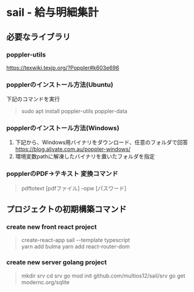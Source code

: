# sail - 給与明細集計  

## 必要なライブラリ
### poppler-utils
  https://texwiki.texjp.org/?Poppler#k603e696

### popplerのインストール方法(Ubuntu)
下記のコマンドを実行
> sudo apt install poppler-utils poppler-data

### popplerのインストール方法(Windows)
1. 下記から、Windows用バイナリをダウンロード、任意のフォルダで回答
https://blog.alivate.com.au/poppler-windows/
2. 環境変数pathに解凍したバイナリを置いたフォルダを指定

### popplerのPDF→テキスト 変換コマンド
> pdftotext [pdfファイル] -opw [パスワード]

## プロジェクトの初期構築コマンド

### create new front react project
> create-react-app sail --template typescript\
> yarn add bulma
> yarn add react-router-dom 

### create new server golang project
> mkdir srv
> cd srv
> go mod init github.com/multios12/sail/srv
> go get modernc.org/sqlite
